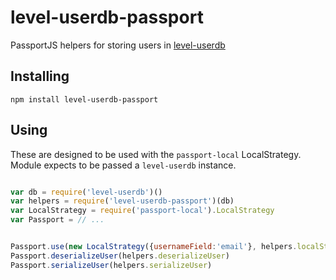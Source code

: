 level-userdb-passport
=====================

PassportJS helpers for storing users in [level-userdb](https://github.com/FrozenRidge/level-userdb)

## Installing

`npm install level-userdb-passport`

## Using

These are designed to be used with the `passport-local` LocalStrategy. Module expects to be passed a `level-userdb`
instance.

```javascript

var db = require('level-userdb')()
var helpers = require('level-userdb-passport')(db)
var LocalStrategy = require('passport-local').LocalStrategy
var Passport = // ...


Passport.use(new LocalStrategy({usernameField:'email'}, helpers.localStrategyVerify))
Passport.deserializeUser(helpers.deserializeUser)
Passport.serializeUser(helpers.serializeUser)

```

